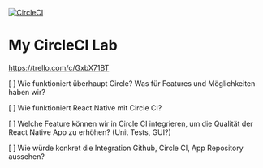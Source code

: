 [![CircleCI](https://circleci.com/gh/ec-wagner/ci_tut.svg?style=svg)](https://circleci.com/gh/ec-wagner/ci_tut)

# My CircleCI Lab

https://trello.com/c/GxbX71BT

[ ] Wie funktioniert überhaupt Circle? Was für Features und Möglichkeiten haben wir?

[ ] Wie funktioniert React Native mit Circle CI?

[ ] Welche Feature können wir in Circle CI integrieren, um die Qualität der React Native App zu erhöhen? (Unit Tests, GUI?)

[ ] Wie würde konkret die Integration Github, Circle CI, App Repository aussehen?
